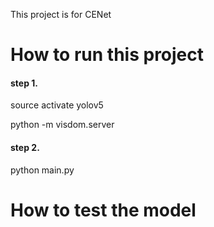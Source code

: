 This project is for CENet 

# How to run this project

#### step 1.
source activate yolov5

python -m visdom.server

#### step 2.
python main.py

# How to test the model

